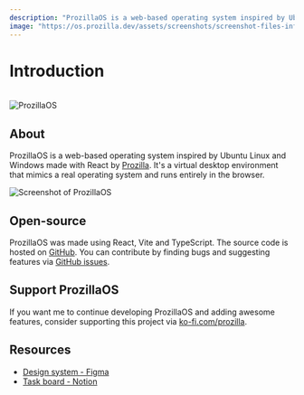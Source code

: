 ```yaml
---
description: "ProzillaOS is a web-based operating system inspired by Ubuntu Linux and Windows made with React by Prozilla. It's a virtual desktop environment that mimics a real operating system and runs entirely in the browser."
image: "https://os.prozilla.dev/assets/screenshots/screenshot-files-info-taskbar-desktop.png"
---
```


# Introduction

<br>

<img src="/assets/banner-logo-title-small.png" alt="ProzillaOS"/>

## About

ProzillaOS is a web-based operating system inspired by Ubuntu Linux and Windows made with React by [Prozilla](https://prozilla.dev/). It's a virtual desktop environment that mimics a real operating system and runs entirely in the browser.

<img src="https://os.prozilla.dev/assets/screenshots/screenshot-files-info-taskbar-desktop.png" alt="Screenshot of ProzillaOS"/>

## Open-source

ProzillaOS was made using React, Vite and TypeScript. The source code is hosted on [GitHub](https://github.com/prozilla-os/ProzillaOS). You can contribute by finding bugs and suggesting features via [GitHub issues](https://github.com/prozilla-os/ProzillaOS/issues).

## Support ProzillaOS

If you want me to continue developing ProzillaOS and adding awesome features, consider supporting this project via [ko-fi.com/prozilla](https://ko-fi.com/prozilla).

## Resources

- [Design system - Figma](https://www.figma.com/design/bEE5RyWgV0QILcXpZWEk2r/ProzillaOS?node-id=0-1&t=gbL2aXquEjAJdtM7-1)
- [Task board - Notion](https://prozilla.notion.site/8325fabca1fb4f9885b6d6dfd5aa64c8)
